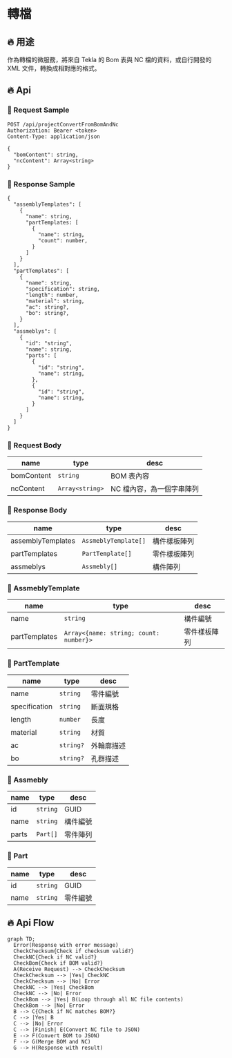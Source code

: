 # 轉檔

## 🔥 用途

作為轉檔的微服務，將來自 Tekla 的 Bom 表與 NC 檔的資料，或自行開發的 XML 文件，轉換成相對應的格式。

## 🔥 Api

### 🔶 Request Sample

```http
POST /api/projectConvertFromBomAndNc
Authorization: Bearer <token>
Content-Type: application/json

{
  "bomContent": string,
  "ncContent": Array<string>
}
```

### 🔶 Response Sample

```http
{
  "assemblyTemplates": [
    {
      "name": string,
      "partTemplates: [
        {
          "name": string,
          "count": number,
        }
      ]
    }
  ],
  "partTemplates": [
    {
      "name": string,
      "specification": string,
      "length": number,
      "material": string,
      "ac": string?,
      "bo": string?,
    }
  ],
  "assmeblys": [
    {
      "id": "string",
      "name": string,
      "parts": [
        {
          "id": "string",
          "name": string,
        },
        {
          "id": "string",
          "name": string,
        }
      ]
    }
  ]
}
```

### 🔶 Request Body

| name       | type            | desc                      |
| ---------- | --------------- | ------------------------- |
| bomContent | `string`        | BOM 表內容                |
| ncContent  | `Array<string>` | NC 檔內容，為一個字串陣列 |

### 🔶 Response Body

| name              | type                 | desc         |
| ----------------- | -------------------- | ------------ |
| assemblyTemplates | `AssmeblyTemplate[]` | 構件樣板陣列 |
| partTemplates     | `PartTemplate[]`     | 零件樣板陣列 |
| assmeblys         | `Assmebly[]`         | 構件陣列     |

### 🔶 AssmeblyTemplate

| name          | type                                   | desc         |
| ------------- | -------------------------------------- | ------------ |
| name          | `string`                               | 構件編號     |
| partTemplates | `Array<{name: string; count: number}>` | 零件樣板陣列 |

### 🔶 PartTemplate

| name          | type      | desc       |
| ------------- | --------- | ---------- |
| name          | `string`  | 零件編號   |
| specification | `string`  | 斷面規格   |
| length        | `number`  | 長度       |
| material      | `string`  | 材質       |
| ac            | `string?` | 外輪廓描述 |
| bo            | `string?` | 孔群描述   |

### 🔶 Assmebly

| name  | type     | desc     |
| ----- | -------- | -------- |
| id    | `string` | GUID     |
| name  | `string` | 構件編號 |
| parts | `Part[]` | 零件陣列 |

### 🔶 Part

| name | type     | desc     |
| ---- | -------- | -------- |
| id   | `string` | GUID     |
| name | `string` | 零件編號 |

## 🔥 Api Flow

```mermaid
graph TD;
  Error(Response with error message)
  CheckChecksum{Check if checksum valid?}
  CheckNC{Check if NC valid?}
  CheckBom{Check if BOM valid?}
  A(Receive Request) --> CheckChecksum
  CheckChecksum --> |Yes| CheckNC
  CheckChecksum --> |No| Error
  CheckNC --> |Yes| CheckBom
  CheckNC --> |No| Error
  CheckBom --> |Yes| B(Loop through all NC file contents)
  CheckBom --> |No| Error
  B --> C{Check if NC matches BOM?}
  C --> |Yes| B
  C --> |No| Error
  C --> |Finish| E(Convert NC file to JSON)
  E --> F(Convert BOM to JSON)
  F --> G(Merge BOM and NC)
  G --> H(Response with result)
```
